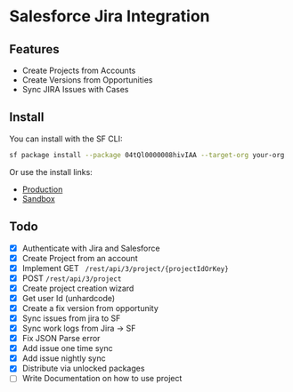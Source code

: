 # Salesforce Jira Integration

## Features

- Create Projects from Accounts
- Create Versions from Opportunities
- Sync JIRA Issues with Cases

## Install

You can install with the SF CLI:

```bash
sf package install --package 04tQl0000008hivIAA --target-org your-org
```

Or use the install links:

- [Production](https://login.salesforce.com/packaging/installPackage.apexp?p0=04tQl0000008hFtIAI)
- [Sandbox](https://test.salesforce.com/packaging/installPackage.apexp?p0=04tQl0000008hFtIAI)

## Todo

- [x] Authenticate with Jira and Salesforce
- [x] Create Project from an account
- [x] Implement GET `
/rest/api/3/project/{projectIdOrKey}`
- [x] POST `/rest/api/3/project`
- [x] Create project creation wizard
- [x] Get user Id (unhardcode)
- [x] Create a fix version from opportunity
- [x] Sync issues from jira to SF
- [x] Sync work logs from Jira -> SF
- [x] Fix JSON Parse error
- [x] Add issue one time sync
- [x] Add issue nightly sync
- [x] Distribute via unlocked packages
- [ ] Write Documentation on how to use project
